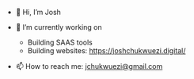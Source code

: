 - 👋 Hi, I’m Josh
- 🌱 I’m currently working on
    - Building SAAS tools  
    - Building websites: https://joshchukwuezi.digital/
      
- 📫 How to reach me: jchukwuezi@gmail.com 

<!---
jchukwuezi/jchukwuezi is a ✨ special ✨ repository because its `README.md` (this file) appears on your GitHub profile.
You can click the Preview link to take a look at your changes.
--->
